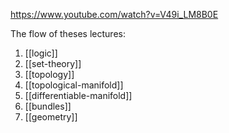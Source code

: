 https://www.youtube.com/watch?v=V49i_LM8B0E

The flow of theses lectures:
1. [[logic]]
2. [[set-theory]]
3. [[topology]]
4. [[topological-manifold]]
5. [[differentiable-manifold]]
6. [[bundles]]
7. [[geometry]]

